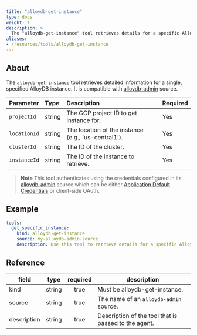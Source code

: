 ```yaml
---
title: "alloydb-get-instance"
type: docs
weight: 1
description: >
  The "alloydb-get-instance" tool retrieves details for a specific AlloyDB instance.
aliases:
- /resources/tools/alloydb-get-instance
---
```


## About

The `alloydb-get-instance` tool retrieves detailed information for a single, specified AlloyDB instance. It is compatible with [alloydb-admin](../../sources/alloydb-admin.md) source.
	
| Parameter  | Type   | Description                                                                              | Required |
| :--------- | :----- | :--------------------------------------------------------------------------------------- | :------- |
| `projectId`  | string | The GCP project ID to get instance for.                                                 | Yes      |
| `locationId` | string | The location of the instance (e.g., 'us-central1'). | Yes      |
| `clusterId` | string | The ID of the cluster. | Yes      |
| `instanceId` | string | The ID of the instance to retrieve. | Yes      |
> **Note**
> This tool authenticates using the credentials configured in its [alloydb-admin](../../sources/alloydb-admin.md) source which can be either [Application Default Credentials](https://cloud.google.com/docs/authentication/application-default-credentials) or client-side OAuth.

## Example

```yaml
tools:
  get_specific_instance:
    kind: alloydb-get-instance
    source: my-alloydb-admin-source
    description: Use this tool to retrieve details for a specific AlloyDB instance.
```
## Reference
| **field**   |                  **type**                  | **required** | **description**                                                                                  |
|-------------|:------------------------------------------:|:------------:|--------------------------------------------------------------------------------------------------|
| kind        |                   string                   |     true     | Must be alloydb-get-instance.                                                                  |                                               |
| source      |                   string                   |     true     | The name of an `alloydb-admin` source.                                                                       |
| description |                   string                   |     true     | Description of the tool that is passed to the agent.                                             |
